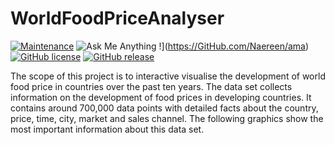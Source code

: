 # WorldFoodPriceAnalyser

[![Maintenance](https://img.shields.io/badge/Maintained%3F-no-red.svg)](https://bitbucket.org/lbesson/ansi-colors) ![Ask Me Anything !](https://img.shields.io/badge/Ask%20me-anything-1abc9c.svg)](https://GitHub.com/Naereen/ama) [![GitHub license](https://img.shields.io/github/license/Naereen/StrapDown.js.svg)](https://github.com/Naereen/StrapDown.js/blob/master/LICENSE) [![GitHub release](https://img.shields.io/github/release/Naereen/StrapDown.js.svg)](https://GitHub.com/Naereen/StrapDown.js/releases/)

The scope of this project is to interactive visualise the development of world food price in countries over the past ten years. The data set collects information on the development of food prices in developing countries. It contains around 700,000 data points with detailed facts about the country, price, time, city, market and sales channel. The following graphics show the most important information about this data set.


